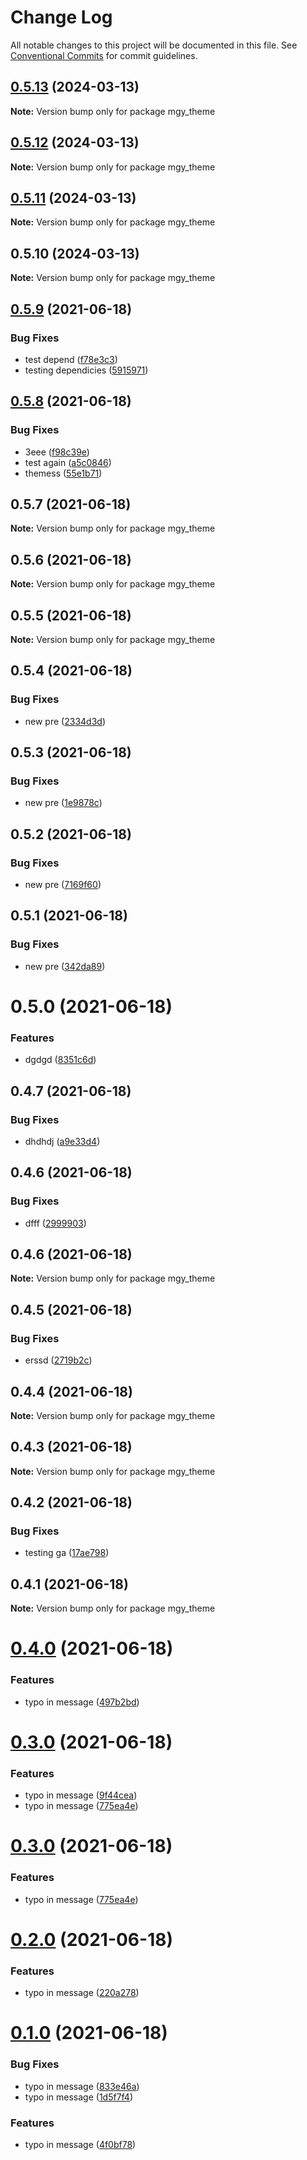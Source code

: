 # Change Log

All notable changes to this project will be documented in this file.
See [Conventional Commits](https://conventionalcommits.org) for commit guidelines.

## [0.5.13](https://github.com/trevoros/theme/compare/mgy_theme@0.5.12...mgy_theme@0.5.13) (2024-03-13)

**Note:** Version bump only for package mgy_theme





## [0.5.12](https://github.com/trevoros/theme/compare/mgy_theme@0.5.11...mgy_theme@0.5.12) (2024-03-13)

**Note:** Version bump only for package mgy_theme





## [0.5.11](https://github.com/trevoros/theme/compare/mgy_theme@0.5.10...mgy_theme@0.5.11) (2024-03-13)

**Note:** Version bump only for package mgy_theme





## 0.5.10 (2024-03-13)

**Note:** Version bump only for package mgy_theme





## [0.5.9](https://github.com/trevoros/theme/compare/mgy_theme@0.5.8...mgy_theme@0.5.9) (2021-06-18)


### Bug Fixes

* test depend ([f78e3c3](https://github.com/trevoros/theme/commit/f78e3c3ac20d7772f670f27a381363fb5e76e0cd))
* testing dependicies ([5915971](https://github.com/trevoros/theme/commit/5915971845cabb11584eacd86e71dc99d49f2871))





## [0.5.8](https://github.com/trevoros/theme/compare/mgy_theme@0.5.7...mgy_theme@0.5.8) (2021-06-18)


### Bug Fixes

* 3eee ([f98c39e](https://github.com/trevoros/theme/commit/f98c39ebd81d184df3badd0ffc4e4d8c52605899))
* test again ([a5c0846](https://github.com/trevoros/theme/commit/a5c084664d6cd52f8eb3b94f268481922bc678ca))
* themess ([55e1b71](https://github.com/trevoros/theme/commit/55e1b712c17f8e1e4fd618b5b008ac094cd6e628))





## 0.5.7 (2021-06-18)

**Note:** Version bump only for package mgy_theme





## 0.5.6 (2021-06-18)

**Note:** Version bump only for package mgy_theme





## 0.5.5 (2021-06-18)

**Note:** Version bump only for package mgy_theme





## 0.5.4 (2021-06-18)


### Bug Fixes

* new pre ([2334d3d](https://github.com/trevoros/theme/commit/2334d3db6df59ca8254d4ab20b00704fa95b88aa))





## 0.5.3 (2021-06-18)


### Bug Fixes

* new pre ([1e9878c](https://github.com/trevoros/theme/commit/1e9878cde409dc6fe9d0a3e42394d5a56d733f8c))





## 0.5.2 (2021-06-18)


### Bug Fixes

* new pre ([7169f60](https://github.com/trevoros/theme/commit/7169f60f6498117c256ef0dfe70989cbd3391c27))





## 0.5.1 (2021-06-18)


### Bug Fixes

* new pre ([342da89](https://github.com/trevoros/theme/commit/342da89a678c3d9561733fe2d4a2831c18ce86a0))





# 0.5.0 (2021-06-18)


### Features

* dgdgd ([8351c6d](https://github.com/trevoros/theme/commit/8351c6d8f5454f7e0fe70a51ba4ef6cd93620514))





## 0.4.7 (2021-06-18)


### Bug Fixes

* dhdhdj ([a9e33d4](https://github.com/trevoros/theme/commit/a9e33d4782821190fcdbeac33d5b11fe526ac4a8))





## 0.4.6 (2021-06-18)


### Bug Fixes

* dfff ([2999903](https://github.com/trevoros/theme/commit/299990304d22f22159d84b7516c373d93bf21a91))





## 0.4.6 (2021-06-18)

**Note:** Version bump only for package mgy_theme





## 0.4.5 (2021-06-18)


### Bug Fixes

* erssd ([2719b2c](https://github.com/trevoros/theme/commit/2719b2ce599e58ffeea32c55081026405a874d8a))





## 0.4.4 (2021-06-18)

**Note:** Version bump only for package mgy_theme





## 0.4.3 (2021-06-18)

**Note:** Version bump only for package mgy_theme





## 0.4.2 (2021-06-18)


### Bug Fixes

* testing ga ([17ae798](https://github.com/trevoros/theme/commit/17ae798bb50371c7c0721c605f326526227315c7))





## 0.4.1 (2021-06-18)

**Note:** Version bump only for package mgy_theme





# [0.4.0](https://github.com/trevoros/theme/compare/mgy_theme@0.3.0...mgy_theme@0.4.0) (2021-06-18)


### Features

* typo in message ([497b2bd](https://github.com/trevoros/theme/commit/497b2bd9e968515c828a1110a0729d70dffdf88d))





# [0.3.0](https://github.com/trevoros/theme/compare/mgy_theme@0.2.0...mgy_theme@0.3.0) (2021-06-18)


### Features

* typo in message ([9f44cea](https://github.com/trevoros/theme/commit/9f44ceaf233736264d78b60b968a5e3244980438))
* typo in message ([775ea4e](https://github.com/trevoros/theme/commit/775ea4eb7e3a05fb206b88f6238184bf89aad3eb))





# [0.3.0](https://github.com/trevoros/theme/compare/mgy_theme@0.2.0...mgy_theme@0.3.0) (2021-06-18)


### Features

* typo in message ([775ea4e](https://github.com/trevoros/theme/commit/775ea4eb7e3a05fb206b88f6238184bf89aad3eb))





# [0.2.0](https://github.com/trevoros/theme/compare/mgy_theme@0.1.0...mgy_theme@0.2.0) (2021-06-18)


### Features

* typo in message ([220a278](https://github.com/trevoros/theme/commit/220a278d416ec7517ed8e0dd2ea2743c5a895807))





# [0.1.0](https://github.com/trevoros/theme/compare/mgy_theme@0.0.4...mgy_theme@0.1.0) (2021-06-18)


### Bug Fixes

* typo in message ([833e46a](https://github.com/trevoros/theme/commit/833e46ae026a7593ec48c134e2dc5715ce89e442))
* typo in message ([1d5f7f4](https://github.com/trevoros/theme/commit/1d5f7f4e4fe467798362d67c57a42911dd8b7d36))


### Features

* typo in message ([4f0bf78](https://github.com/trevoros/theme/commit/4f0bf781272d9718488e8656ccff6cd3d3efdbd5))
